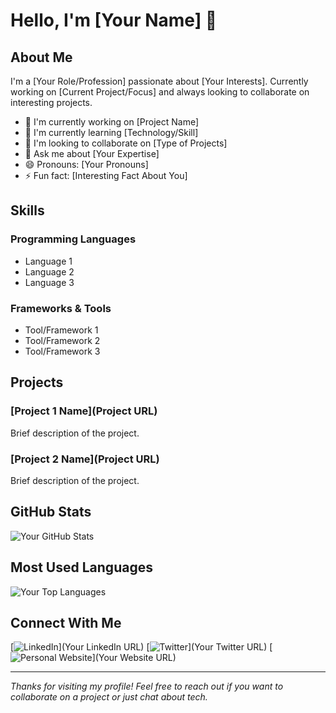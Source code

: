 # Hello, I'm [Your Name] 👋

## About Me
I'm a [Your Role/Profession] passionate about [Your Interests]. Currently working on [Current Project/Focus] and always looking to collaborate on interesting projects.

- 🔭 I'm currently working on [Project Name]
- 🌱 I'm currently learning [Technology/Skill]
- 👯 I'm looking to collaborate on [Type of Projects]
- 💬 Ask me about [Your Expertise]
- 😄 Pronouns: [Your Pronouns]
- ⚡ Fun fact: [Interesting Fact About You]

## Skills
### Programming Languages
- Language 1
- Language 2
- Language 3

### Frameworks & Tools
- Tool/Framework 1
- Tool/Framework 2
- Tool/Framework 3

## Projects
### [Project 1 Name](Project URL)
Brief description of the project.

### [Project 2 Name](Project URL)
Brief description of the project.

## GitHub Stats
![Your GitHub Stats](https://github-readme-stats.vercel.app/api?username=YOURUSERNAME&show_icons=true&theme=radical)

## Most Used Languages
![Your Top Languages](https://github-readme-stats.vercel.app/api/top-langs/?username=YOURUSERNAME&layout=compact&theme=radical)

## Connect With Me
[![LinkedIn](https://img.shields.io/badge/LinkedIn-0077B5?style=for-the-badge&logo=linkedin&logoColor=white)](Your LinkedIn URL)
[![Twitter](https://img.shields.io/badge/Twitter-1DA1F2?style=for-the-badge&logo=twitter&logoColor=white)](Your Twitter URL)
[![Personal Website](https://img.shields.io/badge/Website-FF5722?style=for-the-badge&logo=blogger&logoColor=white)](Your Website URL)

---
*Thanks for visiting my profile! Feel free to reach out if you want to collaborate on a project or just chat about tech.*